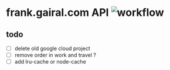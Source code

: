 # frank.gairal.com API ![workflow](https://github.com/gairal/frank-bo-node/actions/workflows/ci.yml/badge.svg)

## todo

- [ ] delete old google cloud project
- [ ] remove order in work and travel ?
- [ ] add lru-cache or node-cache
